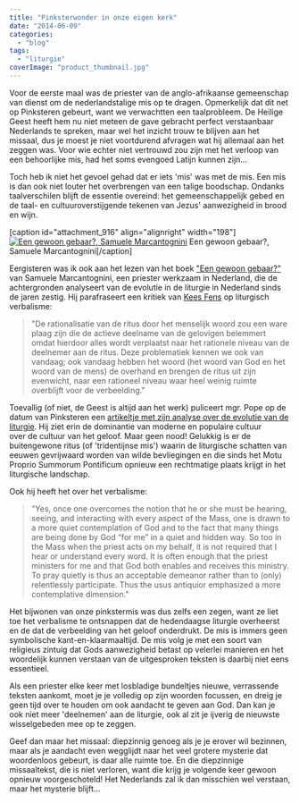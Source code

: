```yaml
---
title: "Pinksterwonder in onze eigen kerk"
date: "2014-06-09"
categories: 
  - "blog"
tags: 
  - "liturgie"
coverImage: "product_thumbnail.jpg"
---
```


Voor de eerste maal was de priester van de anglo-afrikaanse gemeenschap van dienst om de nederlandstalige mis op te dragen. Opmerkelijk dat dit net op Pinksteren gebeurt, want we verwachtten een taalprobleem. De Heilige Geest heeft hem nu niet meteen de gave gebracht perfect verstaanbaar Nederlands te spreken, maar wel het inzicht trouw te blijven aan het missaal, dus je moest je niet voortdurend afvragen wat hij allemaal aan het zeggen was. Voor wie echter niet vertrouwd zou zijn met het verloop van een behoorlijke mis, had het soms evengoed Latijn kunnen zijn...

Toch heb ik niet het gevoel gehad dat er iets 'mis' was met de mis. Een mis is dan ook niet louter het overbrengen van een talige boodschap. Ondanks taalverschilen blijft de essentie overeind: het gemeenschappelijk gebed en de taal- en cultuuroverstijgende tekenen van Jezus' aanwezigheid in brood en wijn.

\[caption id="attachment\_916" align="alignright" width="198"\][![Een gewoon gebaar?, Samuele Marcantognini](/wp-content/uploads/2014/12/product_thumbnail.jpg?w=198)](http://www.lulu.com/shop/samuele-marcantognini/een-gewoon-gebaar/paperback/product-21457760.html) Een gewoon gebaar?, Samuele Marcantognini\[/caption\]

Eergisteren was ik ook aan het lezen van het boek ["Een gewoon gebaar?"](http://www.lulu.com/shop/samuele-marcantognini/een-gewoon-gebaar/paperback/product-21457760.html) van Samuele Marcantognini, een priester werkzaam in Nederland, die de achtergronden analyseert van de evolutie in de liturgie in Nederland sinds de jaren zestig. Hij parafraseert een kritiek van [Kees Fens](http://www.dbnl.org/tekst/fens001tuss01_01/fens001tuss01_01_0005.php) op liturgisch verbalisme:

> "De rationalisatie van de ritus door het menselijk woord zou een ware plaag zijn die de actieve deelname van de gelovigen belemmert omdat hierdoor alles wordt verplaatst naar het rationele niveau van de deelnemer aan de ritus. Deze problematiek kennen we ook van vandaag; ook vandaag hebben het woord (het woord van God en het woord van de mens) de overhand en brengen de ritus uit zijn evenwicht, naar een rationeel niveau waar heel weinig ruimte overblijft voor de verbeelding."

Toevallig (of niet, de Geest is altijd aan het werk) puliceert mgr. Pope op de datum van Pinksteren een [artikeltje met zijn analyse over de evolutie van de liturgie](http://blog.adw.org/2014/06/the-extraordinary-form-of-the-mass-and-the-evangelization-of-the-culture/ "The Extraordinary Form of the Mass and the Evangelization of the Culture By: Msgr. Charles Pope"). Hij ziet erin de dominantie van moderne en populaire cultuur over de cultuur van het geloof. Maar geen nood! Gelukkig is er de buitengewone ritus (of 'tridentijnse mis') waarin de liturgische schatten van eeuwen gevrijwaard worden van wilde bevliegingen en die sinds het Motu Proprio Summorum Pontificum opnieuw een rechtmatige plaats krijgt in het liturgische landschap.

Ook hij heeft het over het verbalisme:

> "Yes, once one overcomes the notion that he or she must be hearing, seeing, and interacting with every aspect of the Mass, one is drawn to a more quiet contemplation of God and to the fact that many things are being done by God “for me” in a quiet and hidden way. So too in the Mass when the priest acts on my behalf, it is not required that I hear or understand every word. It is often enough that the priest ministers for me and that God both enables and receives this ministry. To pray quietly is thus an acceptable demeanor rather than to (only) relentlessly participate. Thus the usus antiquior emphasized a more contemplative dimension."

Het bijwonen van onze pinkstermis was dus zelfs een zegen, want ze liet toe het verbalisme te ontsnappen dat de hedendaagse liturgie overheerst en de dat de verbeelding van het geloof onderdrukt. De mis is immers geen symbolische kant-en-klaarmaaltijd. De mis volg je met een soort van religieus zintuig dat Gods aanwezigheid betast op velerlei manieren en het woordelijk kunnen verstaan van de uitgesproken teksten is daarbij niet eens essentieel.

Als een priester elke keer met losbladige bundeltjes nieuwe, verrassende teksten aankomt, moet je je volledig op zijn woorden focussen, en dreig je geen tijd over te houden om ook aandacht te geven aan God. Dan kan je ook niet meer 'deelnemen' aan de liturgie, ook al zit je ijverig de nieuwste wisselgebeden mee op te zeggen.

Geef dan maar het missaal: diepzinnig genoeg als je je erover wil bezinnen, maar als je aandacht even wegglijdt naar het veel grotere mysterie dat woordenloos gebeurt, is daar alle ruimte toe. En die diepzinnige missaaltekst, die is niet verloren, want die krijg je volgende keer gewoon opnieuw voorgeschoteld! Het Nederlands zal ik dan misschien wel verstaan, maar het mysterie blijft...
